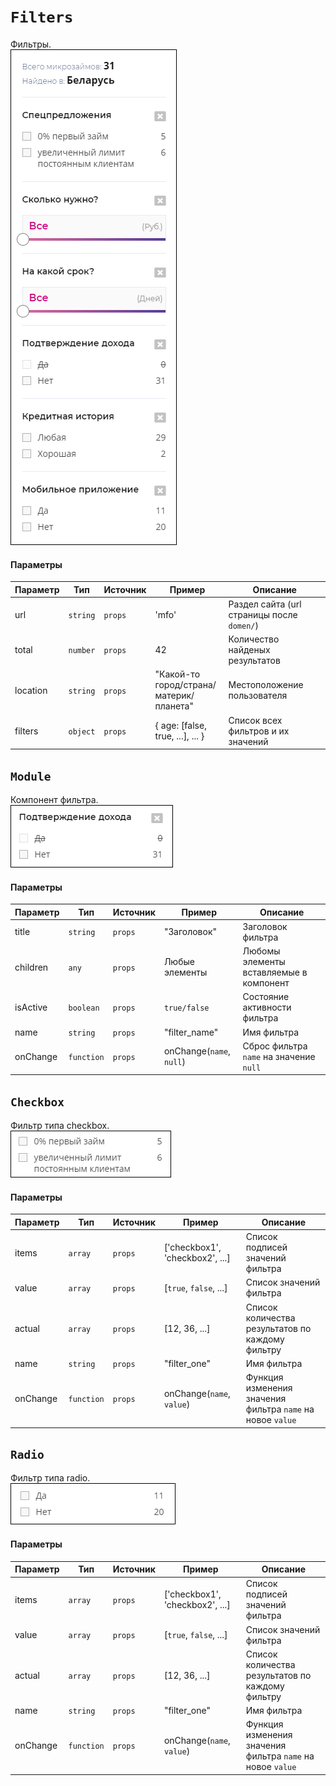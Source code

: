 # `Filters`
Фильтры.<br/>
![Filters](images/1.png)

#### Параметры
|Параметр|Тип|Источник|Пример|Описание|
|---|---|---|---|---|
|url|`string`|`props`|'mfo'|Раздел сайта (url страницы после `domen/`)|
|total|`number`|`props`|42|Количество найденых результатов|
|location|`string`|`props`|"Какой-то город/страна/материк/планета"|Местоположение пользователя|
|filters|`object`|`props`|{ age: [false, true, ...], ... }|Список всех фильтров и их значений|

## `Module`
Компонент фильтра.<br/>
![Module](images/2.png)

#### Параметры
|Параметр|Тип|Источник|Пример|Описание|
|---|---|---|---|---|
|title|`string`|`props`|"Заголовок"|Заголовок фильтра|
|children|`any`|`props`|Любые элементы|Любомы элементы вставляемые в компонент|
|isActive|`boolean`|`props`|`true/false`|Состояние активности фильтра|
|name|`string`|`props`|"filter_name"|Имя фильтра|
|onChange|`function`|`props`|onChange(`name`, `null`)|Сброс фильтра `name` на значение `null`|

## `Checkbox`
Фильтр типа checkbox.<br/>
![Checkbox](images/3.png)

#### Параметры
|Параметр|Тип|Источник|Пример|Описание|
|---|---|---|---|---|
|items|`array`|`props`|['checkbox1', 'checkbox2', ...]|Список подписей значений фильтра|
|value|`array`|`props`|[`true`, `false`, ...]|Список значений фильтра|
|actual|`array`|`props`|[12, 36, ...]|Список количества результатов по каждому фильтру|
|name|`string`|`props`|"filter_one"|Имя фильтра|
|onChange|`function`|`props`|onChange(`name`, `value`)|Функция изменения значения фильтра `name` на новое `value`|

## `Radio`
Фильтр типа radio.<br/>
![Radio](images/4.png)

#### Параметры
|Параметр|Тип|Источник|Пример|Описание|
|---|---|---|---|---|
|items|`array`|`props`|['checkbox1', 'checkbox2', ...]|Список подписей значений фильтра|
|value|`array`|`props`|[`true`, `false`, ...]|Список значений фильтра|
|actual|`array`|`props`|[12, 36, ...]|Список количества результатов по каждому фильтру|
|name|`string`|`props`|"filter_one"|Имя фильтра|
|onChange|`function`|`props`|onChange(`name`, `value`)|Функция изменения значения фильтра `name` на новое `value`|
